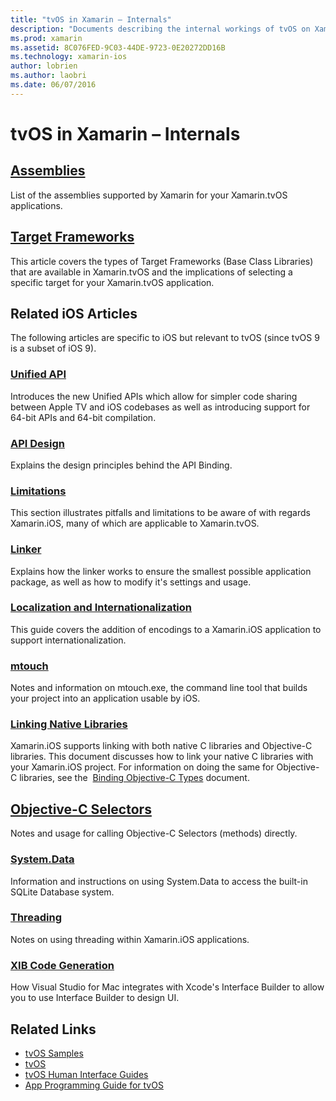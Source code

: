 ```yaml
---
title: "tvOS in Xamarin – Internals"
description: "Documents describing the internal workings of tvOS on Xamarin, which is based on Xamarin.iOS. Link content discusses assemblies, target frameworks, and related iOS concepts."
ms.prod: xamarin
ms.assetid: 8C076FED-9C03-44DE-9723-0E20272DD16B
ms.technology: xamarin-ios
author: lobrien
ms.author: laobri
ms.date: 06/07/2016
---
```


# tvOS in Xamarin – Internals 

##  [Assemblies](~/ios/tvos/internals/assemblies.md)

List of the assemblies supported by Xamarin for your Xamarin.tvOS applications.

##  [Target Frameworks](~/ios/tvos/internals/frameworks.md)

This article covers the types of Target Frameworks (Base Class Libraries) that are available in Xamarin.tvOS and the implications of selecting a specific target for your Xamarin.tvOS application.

## Related iOS Articles

The following articles are specific to iOS but relevant to tvOS (since tvOS 9 is a subset of iOS 9).

###  [Unified API](~/cross-platform/macios/unified/index.md)

Introduces the new Unified APIs which allow for simpler code sharing between Apple TV and iOS codebases as well as introducing support for 64-bit APIs and 64-bit compilation.  

###  [API Design](~/ios/internals/api-design/index.md)

Explains the design principles behind the API Binding.

###  [Limitations](~/ios/internals/limitations.md)

This section illustrates pitfalls and limitations to be aware of with regards Xamarin.iOS, many of which are applicable to Xamarin.tvOS.

###  [Linker](~/ios/deploy-test/linker.md)

Explains how the linker works to ensure the smallest possible application package, as well as how to modify it's settings and usage.

###  [Localization and Internationalization](~/ios/app-fundamentals/localization/index.md)

This guide covers the addition of encodings to a Xamarin.iOS application to support internationalization.

###  [mtouch](~/ios/deploy-test/mtouch.md)

Notes and information on mtouch.exe, the command line tool that builds your project into an application usable by iOS.

###  [Linking Native Libraries](~/ios/platform/native-interop.md)

Xamarin.iOS supports linking with both native C libraries and Objective-C libraries. This document discusses how to link your native C libraries with your Xamarin.iOS project. For information on doing the same for Objective-C libraries, see the&nbsp; [Binding Objective-C Types](~/ios/platform/binding-objective-c/index.md)&nbsp;document.

##  [Objective-C Selectors](~/ios/internals/objective-c-selectors.md)

Notes and usage for calling Objective-C Selectors (methods) directly.

###  [System.Data](~/ios/data-cloud/system.data.md)

Information and instructions on using System.Data to access the built-in SQLite Database system.

###  [Threading](~/ios/app-fundamentals/threading.md)

Notes on using threading within Xamarin.iOS applications.

###  [XIB Code Generation](~/ios/internals/xib-code-generation.md)

How Visual Studio for Mac integrates with Xcode's Interface Builder to allow you to use Interface Builder to design UI.

## Related Links

- [tvOS Samples](https://developer.xamarin.com/samples/tvos/all/)
- [tvOS](https://developer.apple.com/tvos/)
- [tvOS Human Interface Guides](https://developer.apple.com/tvos/human-interface-guidelines/)
- [App Programming Guide for tvOS](https://developer.apple.com/library/prerelease/tvos/documentation/General/Conceptual/AppleTV_PG/)
